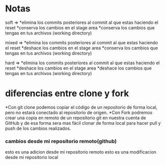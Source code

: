 # Notas

soft =>
        *elimina los commits posteriores al commit al que estas haciendo el reset
        *conserva los cambios en el stage area
        *conserva los cambios que tengas en tus archivos (working directory)

mixed =>
        *elimina los commits posteriores al commit al que estas haciendo el reset
        *deshace los cambios en el stage area
        *conserva los cambios que tengas en tus archivos (working directory)

hard =>
        *elimina los commits posteriores al commit al que estas haciendo el reset
        *deshace los cambios en el stage area
        *deshace los cambios que tengas en tus archivos (working directory)

# diferencias entre clone y fork
*Con git clone podemos copiar el código de un repositorio de forma local, pero no estará conectado al repositorio de origen. 
*Con Fork podremos crear una copia en remoto de un repositorio git en nuestra cuenta de GitHub y de esa forma sera mas fácil clonar de forma local para hacer pull y push de los cambios realizados.

### cambios desde mi repositorio remoto(github)
esto es una adicion desde mi repositorio remoto
esto es una modificacion desde mi repositorio local
